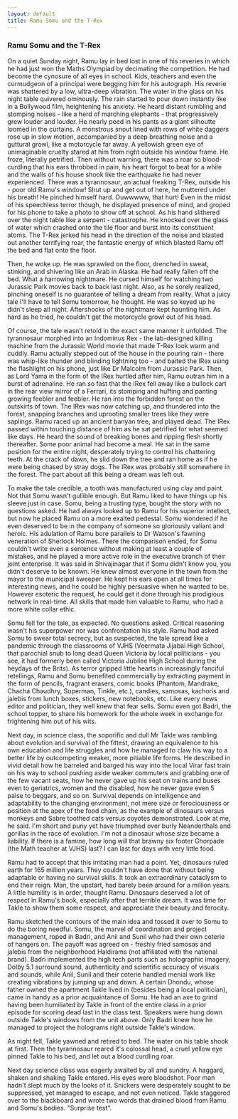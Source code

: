 ```yaml
---
layout: default
title: Ramu Somu and the T-Rex
---
```


### Ramu Somu and the T-Rex

On a quiet Sunday night, Ramu lay in bed lost in one of his reveries in which he had just won the Maths Olympiad by decimating the competition. He had become the cynosure of all eyes in school. Kids, teachers and even the curmudgeon of a principal were begging him for his autograph. His reverie was shattered by a low, ultra-deep vibration. The water in the glass on his night table quivered ominously. The rain started to  pour down instantly like in a Bollywood film, heightening his anxiety. He heard distant rumbling and stomping noises - like a herd of marching elephants - that progressively grew louder and louder. He nearly peed in his pants as a giant silhoutte loomed in the curtains. A monstrous snout lined with rows of white daggers rose up in slow motion, accompanied by a deep breathing noise and a guttural growl, like a motorcycle far away. A yellowish green eye of unimaginable cruelty stared at him from right outside his window frame. He froze, literally petrified. Then without warning, there was a roar so blood-curdling that his ears throbbed in pain, his heart forgot to beat for a while and the walls of his house shook like the earthquake he had never experienced. There was a tyrannosaur, an actual freaking T-Rex, outside his - poor old Ramu's window! Shut up and get out of here, he muttered under his breath! He pinched himself hard. Ouwwwww, that hurt! Even in the midst of his speechless terror though, he displayed presence of mind, and groped for his phone to take a photo to show off at school. As his hand slithered over the night table like a serpent - catastrophe. He knocked over the glass of water which crashed onto the tile floor and burst into its constituent atoms. The T-Rex jerked his head in the direction of the noise and blasted out another terrifying roar, the fantastic energy of which blasted Ramu off the bed and flat onto the floor.

Then, he woke up. He was sprawled on the floor, drenched in sweat, stinking, and shivering like an Arab in Alaska. He had really fallen off the bed. What a harrowing nightmare. He cursed himself for watching two Jurassic Park movies back to back last night. Also, as he sorely realized, pinching oneself is no guarantee of telling a dream from reality. What a juicy tale I'll have to tell Somu tomorrow, he thought. He was so keyed up he didn't sleep all night. Aftershocks of the nightmare kept haunting him. As hard as he tried, he couldn't get the motorcycle growl out of his head. 

Of course, the tale wasn't retold in the exact same manner it unfolded. The tyrannosaur morphed into an Indominus Rex - the lab-designed killing machine from the Jurassic World movie that made T-Rex look warm and cuddly. Ramu actually stepped out of the house in the pouring rain - there was whip-like thunder and blinding lightning too - and baited the IRex using the flashlight on his phone, just like Dr Malcolm from Jurassic Park. Then, as Lord Yama in the form of the IRex hurtled after him, Ramu outran him in a burst of adrenaline. He ran so fast that the IRex fell away like a bullock cart in the rear view mirror of a Ferrari, its stomping and huffing and panting growing feebler and feebler. He ran into the forbidden forest on the outskirts of town. The IRex was now catching up, and thundered into the forest, snapping branches and uprooting smaller trees like they were saplings. Ramu raced up an ancient banyan tree, and played dead. The IRex passed within touching distance of him as he sat petrified for what seemed like days. He heard the sound of breaking bones and ripping flesh shortly thereafter. Some poor animal had become a meal. He sat in the same position for the entire night, desperately trying to control his chattering teeth. At the crack of dawn, he slid down the tree and ran home as if he were being chased by stray dogs. The IRex was probably still somewhere in the forest. The part about all this being a dream was left out.

To make the tale credible, a tooth was manufactured using clay and paint. Not that Somu wasn't gullible enough. But Ramu liked to have things up his sleeve just in case. Somu, being a trusting type, bought the story with no questions asked. He had always looked up to Ramu for his superior intellect, but now he placed Ramu on a more exalted pedestal. Somu wondered if he even deserved to be in the company of someone so gloriously valiant and heroic. His adulation of Ramu bore parallels to Dr Watson's fawning veneration of Sherlock Holmes. There the comparison ended, for Somu couldn't write even a sentence without making at least a couple of mistakes, and he played a more active role in the executive branch of their joint enterprise. It was said in Shivajinagar that if Somu didn't know you, you didn't deserve to be known. He knew almost everyone in the town from the mayor to the municipal sweeper. He kept his ears open at all times for interesting news, and he could be highly persuasive when he wanted to be. However esoteric the request, he could get it done through his prodigious network in real-time. All skills that made him valuable to Ramu, who had a more white collar ethic.

Somu fell for the tale, as expected. No questions asked. Critical reasoning wasn't his superpower nor was confrontation his style. Ramu had asked Somu to swear total secrecy, but as suspected, the tale spread like a pandemic through the classrooms of VJHS (Veermata Jijabai High School, that parochial snub to long dead Queen Victoria by local politicians - you see, it had formerly been called Victoria Jubilee High School during the heydays of the Brits). As terror gripped little hearts in increasingly fanciful retellings, Ramu and Somu benefited commercially by extracting payment in the form of pencils, fragrant erasers, comic books (Phantom, Mandrake, Chacha Chaudhry, Superman, Tinkle, etc.), candies, samosas, kachoris and jalebis from lunch boxes, stickers, new notebooks, etc. Like every news editor and politician, they well knew that fear sells. Somu even got Badri, the school topper, to share his homework for the whole week in exchange for frightening him out of his wits.

Next day, in science class, the soporific and dull Mr Takle was rambling about evolution and survival of the fittest, drawing an equivalence to his own education and life struggles and how he managed to claw his way to a better life by outcompeting weaker, more pitiable life forms. He described in vivid detail how he barreled and barged his way into the local Virar fast train on his way to school pushing aside weaker commuters and grabbing one of the few vacant seats, how he never gave up his seat on trains and buses even to geriatrics, women and the disabled, how he never gave even 5 paise to beggars, and so on. Survival depends on intelligence and adaptability to the changing environment, not mere size or ferociousness or position at the apex of the food chain, as the example of dinosaurs versus monkeys and Sabre toothed cats versus coyotes demonstrated. Look at me, he said. I'm short and puny yet have triumphed over burly Neanderthals and gorillas in the race of evolution. I'm not a dinosaur whose size became a liability. If there is a famine, how long will that brawny six footer Ghorpade (the Math teacher at VJHS) last? I can last for days with very little food. 

Ramu had to accept that this irritating man had a point. Yet, dinosaurs ruled earth for 165 million years. They couldn't have done that without being adaptable or having no survival skills. It took an extraordinary cataclysm to end their reign. Man, the upstart, had barely been around for a million years. A little humility is in order, thought Ramu. Dinosaurs deserved a lot of respect in Ramu's book, especially after that terrible dream. It was time for Takle to show them some respect, and appreciate their beauty and ferocity. 

Ramu sketched the contours of the main idea and tossed it over to Somu to do the boring needful. Somu, the marvel of coordination and project management, roped in Badri, and Anil and Sunil who had their own coterie of hangers on. The payoff was agreed on - freshly fried samosas and jalebis from the neighborhood Haldirams (not affiliated with the national brand). Badri implemented the high tech parts such as holographic imagery, Dolby 5.1 surround sound, authenticity and scientific accuracy of visuals and sounds, while Anil, Sunil and their coterie handled menial work like creating vibrations by jumping up and down. A certain Dhondu, whose father owned the apartment Takle lived in (besides being a local politician), came in handy as a prior acquaintance of Somu. He had an axe to grind having been humiliated by Takle in front of the entire class in a prior  episode for scoring dead last in the class test. Speakers were hung down outside Takle's windows from the unit above. Only Badri knew how he managed to project the holograms right outside Takle's window. 

As night fell, Takle yawned and retired to bed. The water on his table shook at first. Then the tyrannosaur reared it's colossal head, a cruel yellow eye pinned Takle to his bed, and let out a blood curdling roar. 

Next day science class was eagerly awaited by all and sundry. A haggard, shaken and shaking Takle entered. His eyes were bloodshot. Poor man hadn't slept much by the looks of it. Snickers were desperately sought to be suppressed, yet managed to escape, and not even noticed. Takle staggered over to the blackboard and wrote two words that drained blood from Ramu and Somu's bodies. "Surprise test". 